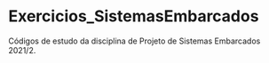 # Exercicios_SistemasEmbarcados
Códigos de estudo da disciplina de Projeto de Sistemas Embarcados 2021/2.
